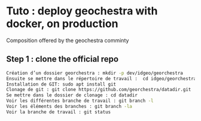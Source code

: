 # Tuto : deploy geochestra with docker, on production

Composition offered by the geochestra comminty

##  Step 1 : clone the official repo
```bash
Création d’un dossier georchestra : mkdir -p dev/idgeo/georchestra
Ensuite se mettre dans le répertoire de travail :  cd idgeo/georchestra/
Installation de GIT: sudo apt install git
Clonage de git : git clone https://github.com/georchestra/datadir.git
Se mettre dans le dossier de clonage : cd datadir
Voir les différentes branche de travail : git branch -l
Voir les éléments des branches : git branch -la
Voir la branche de travail : git status
```